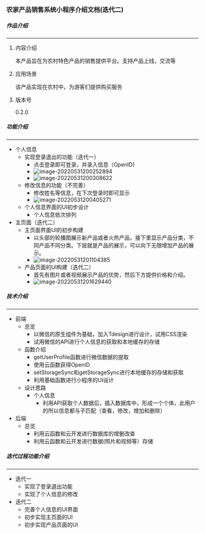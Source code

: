 ### 农家产品销售系统小程序介绍文档(迭代二)

##### 作品介绍

------



1. 内容介绍

   本产品旨在为农村特色产品的销售提供平台。支持产品上线，交流等

2. 应用场景

   该产品实现在农村中，为游客们提供购买服务

3. 版本号

   0.2.0

##### 功能介绍

------

- 个人信息
  - 实现登录退出的功能（迭代一）
    - 点击登录即可登录，并录入信息（OpenID)
    - ![image-20220531200252894](C:\Users\Joacks\OneDrive\桌面\智能移动开发\小程序\迭代2\images\image-20220531200252894.png)
    - ![image-20220531200308622](C:\Users\Joacks\OneDrive\桌面\智能移动开发\小程序\迭代2\images\image-20220531200308622.png)
  - 修改信息的功能（不完善）
    - 修改姓名等信息，在下次登录时即可显示
    - ![image-20220531200405271](C:\Users\Joacks\AppData\Roaming\Typora\typora-user-images\image-20220531200405271.png)
  - 个人信息界面的UI初步设计
    - 个人信息依次排列
- 主页面（迭代二）
  - 主页面界面UI的初步构建
    - 以头部的轮播图展示新产品或者火热产品，接下里显示产品分类，不同产品不同分类。下层就是产品的展示，可以向下无限增加产品的展示。
    - ![image-20220531201104385](C:\Users\Joacks\OneDrive\桌面\智能移动开发\小程序\迭代2\images\image-20220531201104385.png)
  - 产品页面的UI构建（迭代二）
    - 首先有图片或者视频展示产品的优势，然后下方提供价格和介绍。
    - ![image-20220531201629440](C:\Users\Joacks\OneDrive\桌面\智能移动开发\小程序\迭代2\images\image-20220531201629440.png)



##### 技术介绍

------

- 前端
  - 总览
    - 以微信的原生组件为基础，加入Tdesign进行设计，试用CSS渲染
    - 试用微信的API进行个人信息的获取和本地缓存的存储
  - 函数介绍
    - getUserProfile函数进行微信数据的提取
    - 使用云函数获得OpenID
    - setStorageSync和getStorageSync进行本地缓存的存储和获取
    - 利用基础函数进行小程序的UI设计
  - 设计思路
    - 个人信息
      - 利用API获取个人数据后，插入数据库中，形成一个个体，此用户的所以信息都与子匹配（查看，修改，增加和删除）
- 后端
  - 总览
    - 利用云函数和云开发进行数据库的增删改查
    - 利用云函数和云开发进行数据(照片和视频等）存储



##### 迭代过程功能介绍

------

- 迭代一
  - 实现了登录退出功能
  - 实现了个人信息的修改
- 迭代二
  - 完善个人信息的UI界面
  - 初步实现主页面的UI
  - 初步实现产品页面的UI